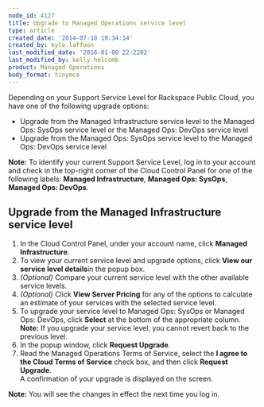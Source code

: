 ```yaml
---
node_id: 4127
title: Upgrade to Managed Operations service level
type: article
created_date: '2014-07-10 19:34:14'
created_by: kyle.laffoon
last_modified_date: '2016-01-08 22:2202'
last_modified_by: kelly.holcomb
product: Managed Operations
body_format: tinymce
---
```


Depending on your Support Service Level for Rackspace Public Cloud, you
have one of the following upgrade options:

-   Upgrade from the Managed Infrastructure service level to the Managed
    Ops: SysOps service level or the Managed Ops: DevOps service level
-   Upgrade from the Managed Ops: SysOps service level to the Managed
    Ops: DevOps service level

**Note:** To identify your current Support Service Level, log in to your
account and check in the top-right corner of the Cloud Control Panel for
one of the following labels: **Managed Infrastructure**, **Managed Ops:
SysOps**, **Managed Ops: DevOps**.

**Upgrade from the Managed Infrastructure service level**
---------------------------------------------------------

1.  In the Cloud Control Panel, under your account name, click **Managed
    Infrastructure**.
2.  To view your current service level and upgrade options, click **View
    our service level details**in the popup box.
3.  *(Optional)* Compare your current service level with the other
    available service levels.
4.  *(Optional)* Click **View Server Pricing** for any of the options to
    calculate an estimate of your services with the selected service
    level.
5.  To upgrade your service level to Managed Ops: SysOps or Managed Ops:
    DevOps, click **Select** at the bottom of the appropriate column.<br>
     **Note:** If you upgrade your service level, you cannot revert back
    to the previous level.
6.  In the popup window, click **Request Upgrade**.
7.  Read the Managed Operations Terms of Service, select the **I agree
    to the Cloud Terms of Service** check box, and then click **Request
    Upgrade**.<br>
     A confirmation of your upgrade is displayed on the screen.

**Note:** You will see the changes in effect the next time you log in.

